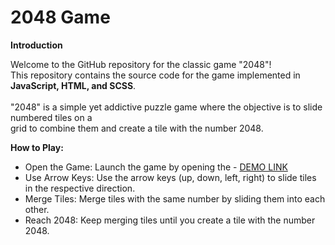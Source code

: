 # 2048 Game

<strong>Introduction</strong>

Welcome to the GitHub repository for the classic game "2048"!<br>
This repository contains the source code for the game implemented in <strong>JavaScript, HTML, and SCSS</strong>.<br><br>
"2048" is a simple yet addictive puzzle game where the objective is to slide numbered tiles on a <br>
grid to combine them and create a tile with the number 2048.

<strong>How to Play:</strong>
- Open the Game: Launch the game by opening the - [DEMO LINK](https://Sergey-Kovyazin.github.io/2048_game/)
- Use Arrow Keys: Use the arrow keys (up, down, left, right) to slide tiles in the respective direction.
- Merge Tiles: Merge tiles with the same number by sliding them into each other.
- Reach 2048: Keep merging tiles until you create a tile with the number 2048.
